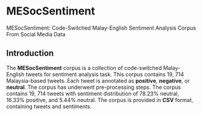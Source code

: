 # MESocSentiment
MESocSentiment: Code-Switched Malay-English Sentiment Analysis Corpus From Social Media Data  
## Introduction

The **MESocSentiment** corpus is a collection of code-switched Malay-English tweets for sentiment analysis task. This corpus contains 19, 714 Malaysia-based tweets. Each tweet is annotated  as **positive**, **negative**, or **neutral**. The corpus has underwent pre-processing steps. The corpus contains 19, 714 tweets with sentiment distribution of 78.23% neutral, 16.33% positive, and 5.44% neutral. The corpus is provided in **CSV** format, containing tweets and sentiments.

